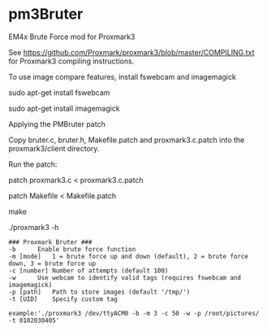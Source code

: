 # pm3Bruter
EM4x Brute Force mod for Proxmark3

See https://github.com/Proxmark/proxmark3/blob/master/COMPILING.txt for Proxmark3 compiling instructions.

To use image compare features, install fswebcam and imagemagick

sudo apt-get install fswebcam

sudo apt-get install imagemagick

Applying the PMBruter patch

Copy bruter.c, bruter.h, Makefile.patch and proxmark3.c.patch into the proxmark3/client directory.

Run the patch:

patch proxmark3.c < proxmark3.c.patch

patch Makefile < Makefile.patch

make

./proxmark3 -h

	### Proxmark Bruter ###
	-b		Enable brute force function
	-m [mode]	1 = brute force up and down (default), 2 = brute force down, 3 = brute force up
	-c [number]	Number of attempts (default 100)
	-w		Use webcam to identify valid tags (requires fswebcam and imagemagick)
	-p [path]	Path to store images (default '/tmp/')
	-t [UID]	Specify custom tag

	example:'./proxmark3 /dev/ttyACM0 -b -m 3 -c 50 -w -p /root/pictures/ -t 0102030405'
